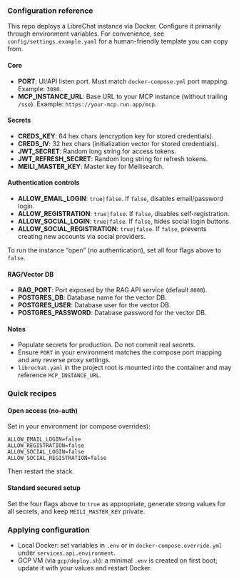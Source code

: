 ### Configuration reference

This repo deploys a LibreChat instance via Docker. Configure it primarily through environment variables. For convenience, see `config/settings.example.yaml` for a human-friendly template you can copy from.

#### Core
- **PORT**: UI/API listen port. Must match `docker-compose.yml` port mapping. Example: `3080`.
- **MCP_INSTANCE_URL**: Base URL to your MCP instance (without trailing `/sse`). Example: `https://your-mcp.run.app/mcp`.

#### Secrets
- **CREDS_KEY**: 64 hex chars (encryption key for stored credentials).
- **CREDS_IV**: 32 hex chars (initialization vector for stored credentials).
- **JWT_SECRET**: Random long string for access tokens.
- **JWT_REFRESH_SECRET**: Random long string for refresh tokens.
- **MEILI_MASTER_KEY**: Master key for Meilisearch.

#### Authentication controls
- **ALLOW_EMAIL_LOGIN**: `true|false`. If `false`, disables email/password login.
- **ALLOW_REGISTRATION**: `true|false`. If `false`, disables self-registration.
- **ALLOW_SOCIAL_LOGIN**: `true|false`. If `false`, hides social login buttons.
- **ALLOW_SOCIAL_REGISTRATION**: `true|false`. If `false`, prevents creating new accounts via social providers.

To run the instance “open” (no authentication), set all four flags above to `false`.

#### RAG/Vector DB
- **RAG_PORT**: Port exposed by the RAG API service (default `8000`).
- **POSTGRES_DB**: Database name for the vector DB.
- **POSTGRES_USER**: Database user for the vector DB.
- **POSTGRES_PASSWORD**: Database password for the vector DB.

#### Notes
- Populate secrets for production. Do not commit real secrets.
- Ensure `PORT` in your environment matches the compose port mapping and any reverse proxy settings.
- `librechat.yaml` in the project root is mounted into the container and may reference `MCP_INSTANCE_URL`.

### Quick recipes

#### Open access (no-auth)
Set in your environment (or compose overrides):

```
ALLOW_EMAIL_LOGIN=false
ALLOW_REGISTRATION=false
ALLOW_SOCIAL_LOGIN=false
ALLOW_SOCIAL_REGISTRATION=false
```

Then restart the stack.

#### Standard secured setup
Set the four flags above to `true` as appropriate, generate strong values for all secrets, and keep `MEILI_MASTER_KEY` private.

### Applying configuration
- Local Docker: set variables in `.env` or in `docker-compose.override.yml` under `services.api.environment`.
- GCP VM (via `gcp/deploy.sh`): a minimal `.env` is created on first boot; update it with your values and restart Docker.


